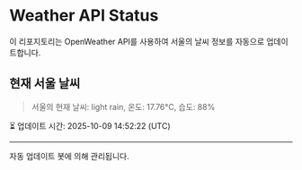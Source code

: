 
# Weather API Status

이 리포지토리는 OpenWeather API를 사용하여 서울의 날씨 정보를 자동으로 업데이트합니다.

## 현재 서울 날씨
> 서울의 현재 날씨: light rain, 온도: 17.76°C, 습도: 88%

⏳ 업데이트 시간: 2025-10-09 14:52:22 (UTC)

---
자동 업데이트 봇에 의해 관리됩니다.
